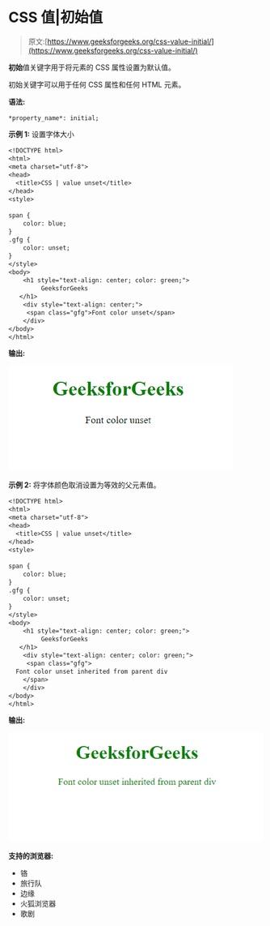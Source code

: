 # CSS 值|初始值

> 原文:[https://www.geeksforgeeks.org/css-value-initial/](https://www.geeksforgeeks.org/css-value-initial/)

**初始**值关键字用于将元素的 CSS 属性设置为默认值。

初始关键字可以用于任何 CSS 属性和任何 HTML 元素。

**语法:**

```
*property_name*: initial;
```

**示例 1:** 设置字体大小

```
<!DOCTYPE html>
<html>
<meta charset="utf-8">
<head>
  <title>CSS | value unset</title>
</head>
<style>

span {
    color: blue;
}
.gfg {
    color: unset;
}
</style>
<body>
    <h1 style="text-align: center; color: green;">
         GeeksforGeeks
   </h1>
    <div style="text-align: center;">
     <span class="gfg">Font color unset</span>
    </div>
</body>
</html>
```

**输出:**

![](img/6f0ac77a032a6af3ae52d31a8a9f618f.png)

**示例 2:** 将字体颜色取消设置为等效的父元素值。

```
<!DOCTYPE html>
<html>
<meta charset="utf-8">
<head>
  <title>CSS | value unset</title>
</head>
<style>

span {
    color: blue;
}
.gfg {
    color: unset;
}
</style>
<body>
    <h1 style="text-align: center; color: green;">
         GeeksforGeeks
   </h1>
    <div style="text-align: center; color: green;">
     <span class="gfg">
  Font color unset inherited from parent div
    </span>
    </div>
</body>
</html>
```

**输出:**

![](img/36e89ece58f4eb8e92fdc73812d602d5.png)

**支持的浏览器:**

*   铬
*   旅行队
*   边缘
*   火狐浏览器
*   歌剧